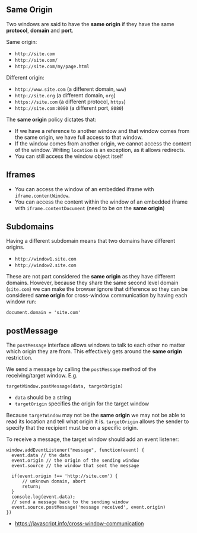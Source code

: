 ## Same Origin

Two windows are said to have the **same origin** if they have the same **protocol**, **domain** and **port**.

Same origin:

- `http://site.com`
- `http://site.com/`
- `http://site.com/my/page.html`

Different origin:

- `http://www.site.com` (a different domain, `www`)
- `http://site.org` (a different domain, `org`)
- `https://site.com` (a different protocol, `https`)
- `http://site.com:8080` (a different port, `8080`)

The **same origin** policy dictates that:

- If we have a reference to another window and that window comes from the same origin, we have full access to that window.
- If the window comes from another origin, we cannot access the content of the window. Writing `location` is an exception, as it allows redirects.
- You can still access the window object itself

## Iframes

- You can access the window of an embedded iframe with `iframe.contentWindow`.
- You can access the content within the window of an embedded iframe with `iframe.contentDocument` (need to be on the **same origin**)

## Subdomains

Having a different subdomain means that two domains have different origins.

- `http://window1.site.com`
- `http://window2.site.com`

These are not part considered the **same origin** as they have different domains. However, because they share the same second level domain (`site.com`) we can make the browser ignore that difference so they can be considered **same origin** for cross-window communication by having each window run:

`document.domain = 'site.com'`

## postMessage

The `postMessage` interface allows windows to talk to each other no matter which origin they are from. This effectively gets around the **same origin** restriction.

We send a message by calling the `postMessage` method of the receiving/target window. E.g.

`targetWindow.postMessage(data, targetOrigin)`

- `data` should be a string
- `targetOrigin` specifies the origin for the target window

Because `targetWindow` may not be the **same origin** we may not be able to read its location and tell what origin it is. `targetOrigin` allows the sender to specify that the recipient must be on a specific origin.

To receive a message, the target window should add an event listener:

```
window.addEventListener("message", function(event) {
  event.data // the data
  event.origin // the origin of the sending window
  event.source // the window that sent the message

  if(event.origin !== 'http://site.com') {
      // unknown domain, abort
      return;
  }
  console.log(event.data);
  // send a message back to the sending window
  event.source.postMessage('message received', event.origin)
})
```

- https://javascript.info/cross-window-communication
